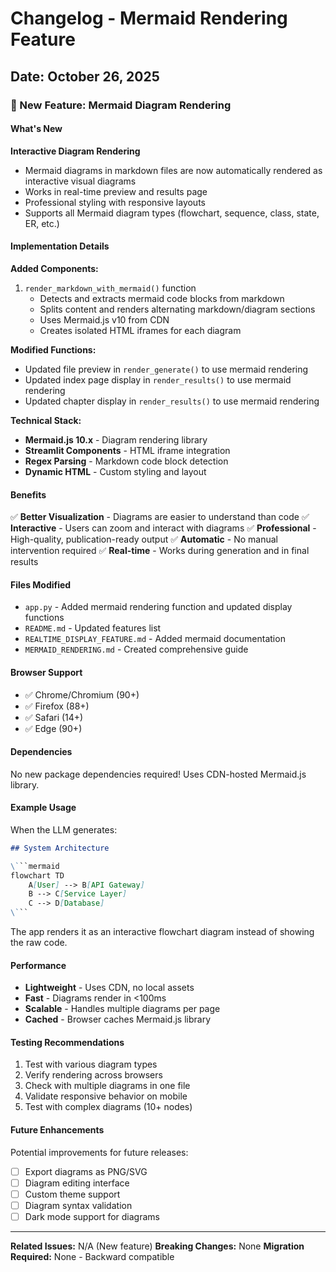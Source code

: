 # Changelog - Mermaid Rendering Feature

## Date: October 26, 2025

### 🎨 New Feature: Mermaid Diagram Rendering

#### What's New

**Interactive Diagram Rendering**
- Mermaid diagrams in markdown files are now automatically rendered as interactive visual diagrams
- Works in real-time preview and results page
- Professional styling with responsive layouts
- Supports all Mermaid diagram types (flowchart, sequence, class, state, ER, etc.)

#### Implementation Details

**Added Components:**
1. `render_markdown_with_mermaid()` function
   - Detects and extracts mermaid code blocks from markdown
   - Splits content and renders alternating markdown/diagram sections
   - Uses Mermaid.js v10 from CDN
   - Creates isolated HTML iframes for each diagram

**Modified Functions:**
- Updated file preview in `render_generate()` to use mermaid rendering
- Updated index page display in `render_results()` to use mermaid rendering  
- Updated chapter display in `render_results()` to use mermaid rendering

**Technical Stack:**
- **Mermaid.js 10.x** - Diagram rendering library
- **Streamlit Components** - HTML iframe integration
- **Regex Parsing** - Markdown code block detection
- **Dynamic HTML** - Custom styling and layout

#### Benefits

✅ **Better Visualization** - Diagrams are easier to understand than code
✅ **Interactive** - Users can zoom and interact with diagrams
✅ **Professional** - High-quality, publication-ready output
✅ **Automatic** - No manual intervention required
✅ **Real-time** - Works during generation and in final results

#### Files Modified

- `app.py` - Added mermaid rendering function and updated display functions
- `README.md` - Updated features list
- `REALTIME_DISPLAY_FEATURE.md` - Added mermaid documentation
- `MERMAID_RENDERING.md` - Created comprehensive guide

#### Browser Support

- ✅ Chrome/Chromium (90+)
- ✅ Firefox (88+)
- ✅ Safari (14+)
- ✅ Edge (90+)

#### Dependencies

No new package dependencies required! Uses CDN-hosted Mermaid.js library.

#### Example Usage

When the LLM generates:

```markdown
## System Architecture

\```mermaid
flowchart TD
    A[User] --> B[API Gateway]
    B --> C[Service Layer]
    C --> D[Database]
\```
```

The app renders it as an interactive flowchart diagram instead of showing the raw code.

#### Performance

- **Lightweight** - Uses CDN, no local assets
- **Fast** - Diagrams render in <100ms
- **Scalable** - Handles multiple diagrams per page
- **Cached** - Browser caches Mermaid.js library

#### Testing Recommendations

1. Test with various diagram types
2. Verify rendering across browsers
3. Check with multiple diagrams in one file
4. Validate responsive behavior on mobile
5. Test with complex diagrams (10+ nodes)

#### Future Enhancements

Potential improvements for future releases:
- [ ] Export diagrams as PNG/SVG
- [ ] Diagram editing interface
- [ ] Custom theme support
- [ ] Diagram syntax validation
- [ ] Dark mode support for diagrams

---

**Related Issues:** N/A (New feature)
**Breaking Changes:** None
**Migration Required:** None - Backward compatible

